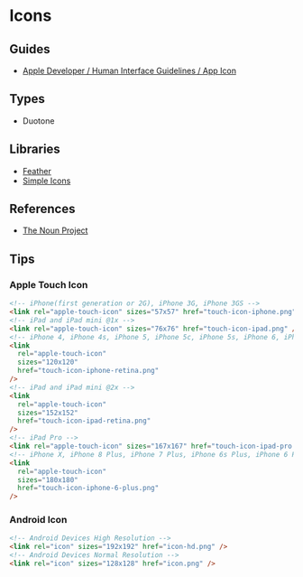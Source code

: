 # Icons

<!-- ##

```log
1000x1000
900x900
104 full square
48 small square
104 between
``` -->

## Guides

- [Apple Developer / Human Interface Guidelines / App Icon](https://developer.apple.com/design/human-interface-guidelines/ios/icons-and-images/app-icon/)

## Types

- Duotone

## Libraries

- [Feather](https://feathericons.com)
- [Simple Icons](https://simpleicons.org/)

## References

- [The Noun Project](https://thenounproject.com)

## Tips

### Apple Touch Icon

```html
<!-- iPhone(first generation or 2G), iPhone 3G, iPhone 3GS -->
<link rel="apple-touch-icon" sizes="57x57" href="touch-icon-iphone.png" />
<!-- iPad and iPad mini @1x -->
<link rel="apple-touch-icon" sizes="76x76" href="touch-icon-ipad.png" />
<!-- iPhone 4, iPhone 4s, iPhone 5, iPhone 5c, iPhone 5s, iPhone 6, iPhone 6s, iPhone 7, iPhone 7s, iPhone8 -->
<link
  rel="apple-touch-icon"
  sizes="120x120"
  href="touch-icon-iphone-retina.png"
/>
<!-- iPad and iPad mini @2x -->
<link
  rel="apple-touch-icon"
  sizes="152x152"
  href="touch-icon-ipad-retina.png"
/>
<!-- iPad Pro -->
<link rel="apple-touch-icon" sizes="167x167" href="touch-icon-ipad-pro.png" />
<!-- iPhone X, iPhone 8 Plus, iPhone 7 Plus, iPhone 6s Plus, iPhone 6 Plus -->
<link
  rel="apple-touch-icon"
  sizes="180x180"
  href="touch-icon-iphone-6-plus.png"
/>
```

### Android Icon

```html
<!-- Android Devices High Resolution -->
<link rel="icon" sizes="192x192" href="icon-hd.png" />
<!-- Android Devices Normal Resolution -->
<link rel="icon" sizes="128x128" href="icon.png" />
```

